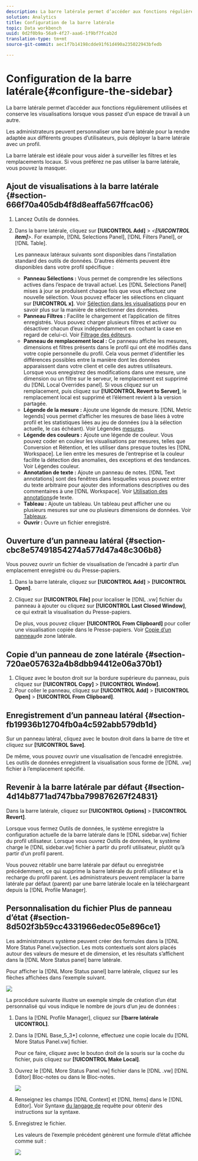 ```yaml
---
description: La barre latérale permet d’accéder aux fonctions régulièrement utilisées et conserve les visualisations lorsque vous passez d’un espace de travail à un autre.
solution: Analytics
title: Configuration de la barre latérale
topic: Data workbench
uuid: 0d2f0b9a-56a9-4f27-aaa6-1f9bf7fcab2d
translation-type: tm+mt
source-git-commit: aec1f7b14198cdde91f61d490a235022943bfedb

---
```



# Configuration de la barre latérale{#configure-the-sidebar}

La barre latérale permet d’accéder aux fonctions régulièrement utilisées et conserve les visualisations lorsque vous passez d’un espace de travail à un autre.

Les administrateurs peuvent personnaliser une barre latérale pour la rendre adaptée aux différents groupes d’utilisateurs, puis déployer la barre latérale avec un profil.

La barre latérale est idéale pour vous aider à surveiller les filtres et les remplacements locaux. Si vous préférez ne pas utiliser la barre latérale, vous pouvez la masquer.

## Ajout de visualisations à la barre latérale {#section-666f70a405db4f8d8eaffa567ffcac06}

1. Lancez Outils de données.
1. Dans la barre latérale, cliquez sur **[!UICONTROL Add]** > *&lt;**[!UICONTROL item]**>*. For example, [!DNL Selections Panel], [!DNL Filters Panel], or [!DNL Table].

   Les panneaux latéraux suivants sont disponibles dans l’installation standard des outils de données. D’autres éléments peuvent être disponibles dans votre profil spécifique :

   * **Panneau Sélections :** Vous permet de comprendre les sélections actives dans l’espace de travail actuel. Les [!DNL Selections Panel] mises à jour se produisent chaque fois que vous effectuez une nouvelle sélection. Vous pouvez effacer les sélections en cliquant sur **[!UICONTROL x]**. Voir [Sélection dans les visualisations](../../home/c-get-started/c-vis/c-sel-vis/c-sel-vis.md#concept-012870ec22c7476e9afbf3b8b2515746) pour en savoir plus sur la manière de sélectionner des données.
   * **Panneau Filtres :** Facilite le chargement et l’application de filtres enregistrés. Vous pouvez charger plusieurs filtres et activer ou désactiver chacun d’eux indépendamment en cochant la case en regard de celui-ci. Voir [Filtrage des éditeurs](../../home/c-get-started/c-analysis-vis/c-filter-editors/c-filter-editors.md#concept-2f343ecbed8240f18b0c1f1eccef11e3).
   * **Panneau de remplacement local :** Ce panneau affiche les mesures, dimensions et filtres présents dans le profil qui ont été modifiés dans votre copie personnelle du profil. Cela vous permet d’identifier les différences possibles entre la manière dont les données apparaissent dans votre client et celle des autres utilisateurs. Lorsque vous enregistrez des modifications dans une mesure, une dimension ou un filtre sur le serveur, le remplacement est supprimé du [!DNL Local Overrides panel]. Si vous cliquez sur un remplacement, puis cliquez sur **[!UICONTROL Revert to Server]**, le remplacement local est supprimé et l’élément revient à la version partagée.
   * **Légende de la mesure :** Ajoute une légende de mesure. [!DNL Metric legends] vous permet d’afficher les mesures de base liées à votre profil et les statistiques liées au jeu de données (ou à la sélection actuelle, le cas échéant). Voir Légendes [mesures](../../home/c-get-started/c-analysis-vis/c-legends/c-metric-leg.md#concept-e7195bc8f7844ae295bda3a88b028d5b).
   * **Légende des couleurs :** Ajoute une légende de couleur. Vous pouvez coder en couleur les visualisations par mesures, telles que Conversion et Rétention, et les utiliser dans presque toutes les [!DNL Workspace]. Le lien entre les mesures de l’entreprise et la couleur facilite la détection des anomalies, des exceptions et des tendances. Voir Légendes [](../../home/c-get-started/c-analysis-vis/c-legends/c-color-leg.md#concept-f84d51dc0d6547f981d0642fc2d01358)couleur.
   * **Annotation de texte :** Ajoute un panneau de notes. [!DNL Text annotations] sont des fenêtres dans lesquelles vous pouvez entrer du texte arbitraire pour ajouter des informations descriptives ou des commentaires à une [!DNL Workspace]. Voir [Utilisation des annotations](../../home/c-get-started/c-analysis-vis/c-annots/c-text-annots.md#concept-55b4aa3e0c58470b8e3c9d452e12a777)de texte.
   * **Tableau :** Ajoute un tableau. Un tableau peut afficher une ou plusieurs mesures sur une ou plusieurs dimensions de données. Voir [Tableaux](../../home/c-get-started/c-analysis-vis/c-tables/c-tables.md#concept-c632cb8ad9724f90ac5c294d52ae667f).
   * **Ouvrir :** Ouvre un fichier enregistré.

## Ouverture d’un panneau latéral {#section-cbc8e57491854274a577d47a48c306b8}

Vous pouvez ouvrir un fichier de visualisation de l’encadré à partir d’un emplacement enregistré ou du Presse-papiers.

1. Dans la barre latérale, cliquez sur **[!UICONTROL Add]** > **[!UICONTROL Open]**.
1. Cliquez sur **[!UICONTROL File]** pour localiser le [!DNL .vw] fichier du panneau à ajouter ou cliquez sur **[!UICONTROL Last Closed Window]**, ce qui extrait la visualisation du Presse-papiers.

   De plus, vous pouvez cliquer **[!UICONTROL From Clipboard]** pour coller une visualisation copiée dans le Presse-papiers. Voir [Copie d’un panneau](../../home/c-get-started/c-config-sidebar.md#section-720ae057632a4b8dbb94412e06a370b1)de zone latérale.

## Copie d’un panneau de zone latérale {#section-720ae057632a4b8dbb94412e06a370b1}

1. Cliquez avec le bouton droit sur la bordure supérieure du panneau, puis cliquez sur **[!UICONTROL Copy]** > **[!UICONTROL Window]**.
1. Pour coller le panneau, cliquez sur **[!UICONTROL Add]** > **[!UICONTROL Open]** > **[!UICONTROL From Clipboard]**.

## Enregistrement d’un panneau latéral {#section-fb19936b12704fb0a4c592abb579db1d}

Sur un panneau latéral, cliquez avec le bouton droit dans la barre de titre et cliquez sur **[!UICONTROL Save]**.

De même, vous pouvez ouvrir une visualisation de l’encadré enregistrée. Les outils de données enregistrent la visualisation sous forme de [!DNL .vw] fichier à l’emplacement spécifié.

## Revenir à la barre latérale par défaut {#section-4d14b8771ad747bba799876267f24831}

Dans la barre latérale, cliquez sur **[!UICONTROL Options]** > **[!UICONTROL Revert]**.

Lorsque vous fermez Outils de données, le système enregistre la configuration actuelle de la barre latérale dans le [!DNL sidebar.vw] fichier du profil utilisateur. Lorsque vous ouvrez Outils de données, le système charge le [!DNL sidebar.vw] fichier à partir du profil utilisateur, plutôt qu’à partir d’un profil parent.

Vous pouvez rétablir une barre latérale par défaut ou enregistrée précédemment, ce qui supprime la barre latérale du profil utilisateur et la recharge du profil parent. Les administrateurs peuvent remplacer la barre latérale par défaut (parent) par une barre latérale locale en la téléchargeant depuis la [!DNL Profile Manager].

## Personnalisation du fichier Plus de panneau d’état {#section-8d502f3b59cc4331966edec05e896ce1}

Les administrateurs système peuvent créer des formules dans la [!DNL More Status Panel.vw]section. Les mots contextuels sont alors placés autour des valeurs de mesure et de dimension, et les résultats s’affichent dans la [!DNL More Status panel] barre latérale.

Pour afficher la [!DNL More Status panel] barre latérale, cliquez sur les flèches affichées dans l’exemple suivant.

![](assets/more_status_panel_arrows.png)

La procédure suivante illustre un exemple simple de création d’un état personnalisé qui vous indique le nombre de jours d’un jeu de données :

1. Dans la [!DNL Profile Manager], cliquez sur **[!barre latérale UICONTROL\]**.

1. Dans la [!DNL Base_5_3*] colonne, effectuez une copie locale du [!DNL More Status Panel.vw] fichier.

   Pour ce faire, cliquez avec le bouton droit de la souris sur la coche du fichier, puis cliquez sur **[!UICONTROL Make Local]**.

1. Ouvrez le [!DNL More Status Panel.vw] fichier dans le [!DNL .vw] [!DNL Editor] Bloc-notes ou dans le Bloc-notes.

   ![](assets/more_status_panel_file.png)

1. Renseignez les champs [!DNL Context] et [!DNL Items] dans le [!DNL Editor]. Voir Syntaxe [du langage de](../../home/c-get-started/c-qry-lang-syntx/c-qry-lang-syntx.md#concept-15d1d3f5164a47d49468c5acb7299d9f) requête pour obtenir des instructions sur la syntaxe.

1. Enregistrez le fichier.

   Les valeurs de l’exemple précédent génèrent une formule d’état affichée comme suit :

   ![](assets/more_status_panel.png)

